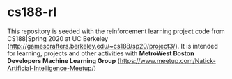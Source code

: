 # cs188-rl
This repository is seeded with the reinforcement learning project code from CS188|Spring 2020 at UC Berkeley (http://gamescrafters.berkeley.edu/~cs188/sp20/project3/). It is intended for learning, projects and other activities with **MetroWest Boston Developers Machine Learning Group** (https://www.meetup.com/Natick-Artificial-Intelligence-Meetup/)
